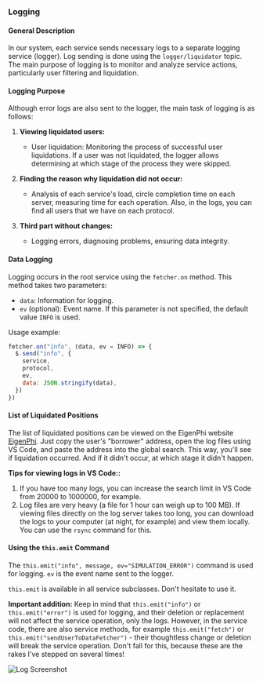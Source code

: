 ### Logging

#### General Description

In our system, each service sends necessary logs to a separate logging service (logger). Log sending is done using the `logger/liquidator` topic. The main purpose of logging is to monitor and analyze service actions, particularly user filtering and liquidation.

#### Logging Purpose

Although error logs are also sent to the logger, the main task of logging is as follows:

1. **Viewing liquidated users:**

   - User liquidation: Monitoring the process of successful user liquidations. If a user was not liquidated, the logger allows determining at which stage of the process they were skipped.

2. **Finding the reason why liquidation did not occur:**

   - Analysis of each service's load, circle completion time on each server, measuring time for each operation. Also, in the logs, you can find all users that we have on each protocol.

3. **Third part without changes:**
   - Logging errors, diagnosing problems, ensuring data integrity.

#### Data Logging

Logging occurs in the root service using the `fetcher.on` method. This method takes two parameters:

- `data`: Information for logging.
- `ev` (optional): Event name. If this parameter is not specified, the default value `INFO` is used.

Usage example:

```javascript
fetcher.on("info", (data, ev = INFO) => {
  $.send("info", {
    service,
    protocol,
    ev,
    data: JSON.stringify(data),
  })
})
```

#### List of Liquidated Positions

The list of liquidated positions can be viewed on the EigenPhi website [EigenPhi](https://eigenphi.io/mev/ethereum/liquidation). Just copy the user's "borrower" address, open the log files using VS Code, and paste the address into the global search. This way, you'll see if liquidation occurred. And if it didn't occur, at which stage it didn't happen.

**Tips for viewing logs in VS Code::**

1. If you have too many logs, you can increase the search limit in VS Code from 20000 to 1000000, for example.
2. Log files are very heavy (a file for 1 hour can weigh up to 100 MB). If viewing files directly on the log server takes too long, you can download the logs to your computer (at night, for example) and view them locally. You can use the `rsync` command for this.

#### Using the `this.emit` Command

The `this.emit("info", message, ev="SIMULATION_ERROR")` command is used for logging. `ev` is the event name sent to the logger.

`this.emit` is available in all service subclasses. Don't hesitate to use it.

**Important addition:**
Keep in mind that `this.emit("info")` or `this.emit("error")` is used for logging, and their deletion or replacement will not affect the service operation, only the logs. However, in the service code, there are also service methods, for example `this.emit("fetch")` or `this.emit("sendUserToDataFetcher")` - their thoughtless change or deletion will break the service operation. Don't fall for this, because these are the rakes I've stepped on several times!

![Log Screenshot](../images/logScreenshot.jpg)

